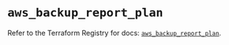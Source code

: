# `aws_backup_report_plan`

Refer to the Terraform Registry for docs: [`aws_backup_report_plan`](https://registry.terraform.io/providers/hashicorp/aws/5.72.1/docs/resources/backup_report_plan).
